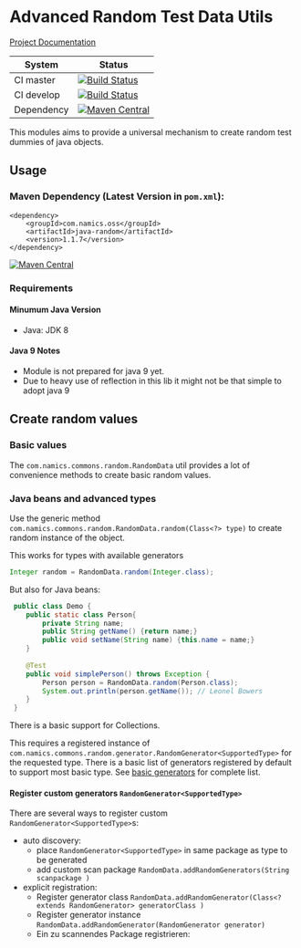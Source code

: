 # Advanced Random Test Data Utils

[Project Documentation](http://namics.github.io/java-random)

System        | Status
--------------|------------------------------------------------        
CI master     | [![Build Status][travis-master]][travis-url]
CI develop    | [![Build Status][travis-develop]][travis-url]
Dependency    | [![Maven Central][maven-central-version]][maven-central]

This modules aims to provide a universal mechanism to create random test dummies of java objects.

## Usage

### Maven Dependency (Latest Version in `pom.xml`):

	<dependency>
		<groupId>com.namics.oss</groupId>
		<artifactId>java-random</artifactId>
		<version>1.1.7</version>
	</dependency>

[![Maven Central][maven-central-version]][maven-central]	

### Requirements	

#### Minumum Java Version

- Java: JDK 8  

#### Java 9 Notes

- Module is not prepared for java 9 yet.
- Due to heavy use of reflection in this lib it might not be that simple to adopt java 9 
          	 

## Create random values

### Basic values

The  `com.namics.commons.random.RandomData` util provides a lot of convenience methods to create basic random values.

### Java beans and advanced types

Use the generic method `com.namics.commons.random.RandomData.random(Class<?> type)` to create random instance of the object.

This works for types with available generators 
```java 
Integer random = RandomData.random(Integer.class);
``` 

But also for Java beans:

```java
 public class Demo {
 	public static class Person{
 		private String name;
 		public String getName() {return name;}
 		public void setName(String name) {this.name = name;}
 	}
 
 	@Test
 	public void simplePerson() throws Exception {
 		Person person = RandomData.random(Person.class);
 		System.out.println(person.getName()); // Leonel Bowers
 	}
 } 
```

There is a basic support for Collections.


This requires a registered instance of  `com.namics.commons.random.generator.RandomGenerator<SupportedType>` for the requested type.
There is a basic list of generators registered by default to support most basic type.
See [basic generators](src/main/java/com/namics/commons/random/generator/basic) for complete list. 


#### Register custom generators `RandomGenerator<SupportedType>` 

There are several ways to register custom `RandomGenerator<SupportedType>`s:

- auto discovery: 
	- place `RandomGenerator<SupportedType>` in same package as type to be generated
	- add custom scan package `RandomData.addRandomGenerators(String scanpackage )`	 
- explicit registration:
    - Register generator class `RandomData.addRandomGenerator(Class<? extends RandomGenerator> generatorClass )`
    - Register generator instance `RandomData.addRandomGenerator(RandomGenerator generator)`
    - Ein zu scannendes Package registrieren: 

[travis-master]: https://travis-ci.org/namics/java-random.svg?branch=master
[travis-develop]: https://travis-ci.org/namics/java-random.svg?branch=develop
[travis-url]: https://travis-ci.org/namics/java-random
[maven-central-version]: https://maven-badges.herokuapp.com/maven-central/com.namics.oss/java-random/badge.svg
[maven-central]: https://maven-badges.herokuapp.com/maven-central/com.namics.oss/java-random